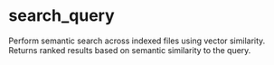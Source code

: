 # search_query

Perform semantic search across indexed files using vector similarity. Returns ranked results based on semantic similarity to the query.